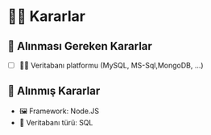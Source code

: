 # 👩‍⚖️ Kararlar

## 📃 Alınması Gereken Kararlar

* [ ] 👩‍🚀 Veritabanı platformu \(MySQL, MS-Sql,MongoDB, ...\)

## 🚀 Alınmış Kararlar

* 🖼️ Framework: Node.JS
* 🎨 Veritabanı türü: SQL




